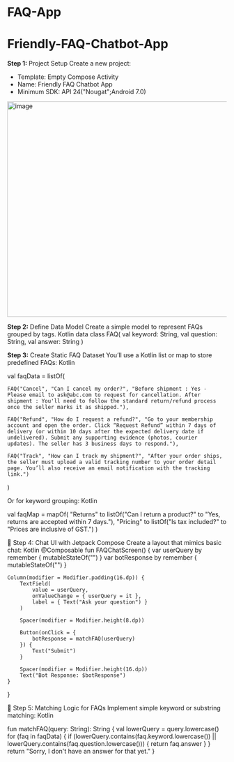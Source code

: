 # FAQ-App
# Friendly-FAQ-Chatbot-App
**Step 1:** Project Setup
Create a new project:
- Template: Empty Compose Activity
- Name: Friendly FAQ Chatbot App
- Minimum SDK: API 24("Nougat";Android 7.0)

<img width="939" height="494" alt="image" src="https://github.com/user-attachments/assets/532f4f6f-365c-4c34-a8d9-98758c50dfb1" />


**Step 2:** Define Data Model
Create a simple model to represent FAQs grouped by tags.
Kotlin
data class FAQ(
    val keyword: String,
    val question: String,
    val answer: String
)

**Step 3:** Create Static FAQ Dataset
You’ll use a Kotlin list or map to store predefined FAQs:
Kotlin


val faqData = listOf(
    
    FAQ("Cancel", "Can I cancel my order?", "Before shipment : Yes - Please email to ask@abc.com to request for cancellation. After shipment : You'll need to follow the standard return/refund process once the seller marks it as shipped."),
    
    FAQ("Refund", "How do I request a refund?", "Go to your membership account and open the order. Click “Request Refund” within 7 days of delivery (or within 10 days after the expected delivery date if undelivered). Submit any supporting evidence (photos, courier updates). The seller has 3 business days to respond."),
    
    FAQ("Track", "How can I track my shipment?", "After your order ships, the seller must upload a valid tracking number to your order detail page. You’ll also receive an email notification with the tracking link.")
)

Or for keyword grouping:
Kotlin

val faqMap = mapOf(
    "Returns" to listOf("Can I return a product?" to "Yes, returns are accepted within 7 days."),
    "Pricing" to listOf("Is tax included?" to "Prices are inclusive of GST.")
)

💬 Step 4: Chat UI with Jetpack Compose
Create a layout that mimics basic chat:
Kotlin
@Composable
fun FAQChatScreen() {
    var userQuery by remember { mutableStateOf("") }
    var botResponse by remember { mutableStateOf("") }

    Column(modifier = Modifier.padding(16.dp)) {
        TextField(
            value = userQuery,
            onValueChange = { userQuery = it },
            label = { Text("Ask your question") }
        )

        Spacer(modifier = Modifier.height(8.dp))

        Button(onClick = {
            botResponse = matchFAQ(userQuery)
        }) {
            Text("Submit")
        }

        Spacer(modifier = Modifier.height(16.dp))
        Text("Bot Response: $botResponse")
    }
}

🔎 Step 5: Matching Logic for FAQs
Implement simple keyword or substring matching:
Kotlin

fun matchFAQ(query: String): String {
    val lowerQuery = query.lowercase()
    for (faq in faqData) {
        if (lowerQuery.contains(faq.keyword.lowercase()) ||
            lowerQuery.contains(faq.question.lowercase())) {
            return faq.answer
        }
    }
    return "Sorry, I don't have an answer for that yet."
}
